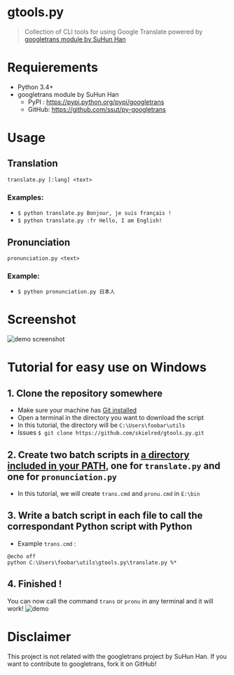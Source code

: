 # gtools.py
> Collection of CLI tools for using Google Translate powered by [googletrans module by SuHun Han](https://pypi.python.org/pypi/googletrans)

# Requierements
* Python 3.4+
* googletrans module by SuHun Han
  * PyPI : https://pypi.python.org/pypi/googletrans
  * GitHub: https://github.com/ssut/py-googletrans
  
# Usage
## Translation
`translate.py [:lang] <text>`
### Examples:
* `$ python translate.py Bonjour, je suis français !`
* `$ python translate.py :fr Hello, I am English!`
## Pronunciation
`pronunciation.py <text>`
### Example:
* `$ python pronunciation.py 日本人`

# Screenshot
![demo screenshot](http://i.imgur.com/zQ1606r.png)

# Tutorial for easy use on Windows
## 1. Clone the repository somewhere
* Make sure your machine has [Git installed](https://git-for-windows.github.io)
* Open a terminal in the directory you want to download the script
* In this tutorial, the directory will be `C:\Users\foobar\utils`
* Issues `$ git clone https://github.com/skielred/gtools.py.git`
## 2. Create two batch scripts in [a directory included in your PATH](https://www.google.com/search?q=what+is+path+environment+variable), one for `translate.py` and one for `pronunciation.py`
* In this tutorial, we will create `trans.cmd` and `pronu.cmd` in `E:\bin`
## 3. Write a batch script in each file to call the correspondant Python script with Python
* Example `trans.cmd` :
```
@echo off
python C:\Users\foobar\utils\gtools.py\translate.py %*
```
## 4. Finished !
You can now call the command `trans` or `pronu` in any terminal and it will work!
![demo](http://i.imgur.com/87Jc6VV.png)

# Disclaimer
This project is not related with the googletrans project by SuHun Han.
If you want to contribute to googletrans, fork it on GitHub!
